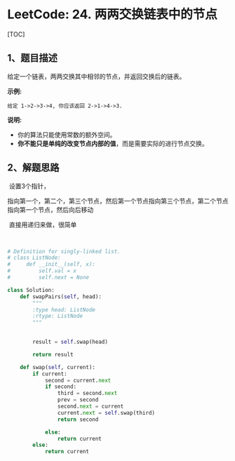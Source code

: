 # LeetCode: 24. 两两交换链表中的节点

[TOC]



## 1、题目描述



给定一个链表，两两交换其中相邻的节点，并返回交换后的链表。

**示例:**

```
给定 1->2->3->4, 你应该返回 2->1->4->3.
```

**说明:**

- 你的算法只能使用常数的额外空间。
- **你不能只是单纯的改变节点内部的值**，而是需要实际的进行节点交换。



## 2、解题思路

​	设置3个指针，

​	指向第一个，第二个，第三个节点，然后第一个节点指向第三个节点，第二个节点指向第一个节点，然后向后移动



​	直接用递归来做，很简单

​	

```python
# Definition for singly-linked list.
# class ListNode:
#     def __init__(self, x):
#         self.val = x
#         self.next = None

class Solution:
    def swapPairs(self, head):
        """
        :type head: ListNode
        :rtype: ListNode
        """

        
        result = self.swap(head)

        return result

    def swap(self, current):
        if current:
            second = current.next
            if second:
                third = second.next
                prev = second
                second.next = current
                current.next = self.swap(third)
                return second

            else:
                return current
        else:
            return current

```

